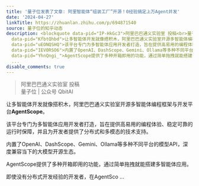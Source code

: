```yaml
---
title: '量子位发表了文章: 阿里智能体“组装工厂”开源！0经验搞定上万Agent并发'
date: '2024-04-27'
linkTitle: https://zhuanlan.zhihu.com/p/694871540
source: 量子位的知乎动态
description: <blockquote data-pid="IP-HkGc3">阿里巴巴通义实验室 投稿<br>量子位 | 公众号 QbitAI</blockquote><p
  data-pid="KfbtQhbd">让多智能体开发就像搭积木，阿里巴巴通义实验室开源多智能体编程框架与开发平台<b>AgentScope</b>。</p><p
  data-pid="uEONQSHQ">该平台专门为多智能体应用开发者打造，旨在提供高易用的编程体验、稳定可靠的运行时保障，并且为开发者提供了分布式和多模态的技术支持。</p><p
  data-pid="IEV0RSO6">内置了OpenAI、DashScope、Gemini、Ollama等多种不同平台的模型API，深度兼容当下的大模型开源生态。</p><p
  data-pid="YhnQngi_">AgentScope提供了多种开箱即用的功能，通过简单拖拽就能搭建多智能体应用。</p><p data-pid="Ncid_TdA">即使没有分布式开发经验的开发者，在AgentSco
  ...
disable_comments: true
---
```

<blockquote data-pid="IP-HkGc3">阿里巴巴通义实验室 投稿<br>量子位 | 公众号 QbitAI</blockquote><p data-pid="KfbtQhbd">让多智能体开发就像搭积木，阿里巴巴通义实验室开源多智能体编程框架与开发平台<b>AgentScope</b>。</p><p data-pid="uEONQSHQ">该平台专门为多智能体应用开发者打造，旨在提供高易用的编程体验、稳定可靠的运行时保障，并且为开发者提供了分布式和多模态的技术支持。</p><p data-pid="IEV0RSO6">内置了OpenAI、DashScope、Gemini、Ollama等多种不同平台的模型API，深度兼容当下的大模型开源生态。</p><p data-pid="YhnQngi_">AgentScope提供了多种开箱即用的功能，通过简单拖拽就能搭建多智能体应用。</p><p data-pid="Ncid_TdA">即使没有分布式开发经验的开发者，在AgentSco ...